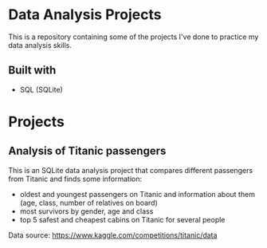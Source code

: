 # Data Analysis Projects
This is a repository containing some of the projects I've done to practice my data analysis skills.
## Built with
- SQL (SQLite)
# Projects
## Analysis of Titanic passengers
This is an SQLite data analysis project that compares different passengers from Titanic and finds some information:
- oldest and youngest passengers on Titanic and information about them (age, class, number of relatives on board)
- most survivors by gender, age and class
- top 5 safest and cheapest cabins on Titanic for several people

Data source: https://www.kaggle.com/competitions/titanic/data

